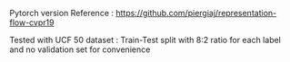 Pytorch version Reference : https://github.com/piergiaj/representation-flow-cvpr19

Tested with UCF 50 dataset : Train-Test split with 8:2 ratio for each label and no validation set for convenience
